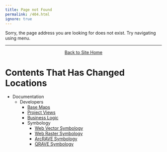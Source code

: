 ```yaml
---
title: Page not Found
permalink: /404.html
ignore: true
---
```


Sorry, the page address you are looking for does not exist. Try navigating using menu. 

------
<div align="center">
	<a class="hollow button" href="{{ site.baseurl }}/"><i class="fa fa-arrow-circle-left" aria-hidden="true"></i> Back to Site Home</a>


</div>

# Contents That Has Changed Locations

* Documentation
    * Developers
        * [Base Maps]({{site.baseurl}}/Technical_Reference/base-maps.html)
        * [Project Views]({{site.baseurl}}/Technical_Reference/views.html)
        * [Business Logic]({{site.baseurl}}/Technical_Reference/business-logic.html)
        * Symbology
            * [Web Vector Symbology]({{site.baseurl}}/Technical_Reference/Symbology/webrave_symbology.html)
            * [Web Raster Symbology]({{site.baseurl}}/Technical_Reference/Symbology/webrave_rasterramp.html)
            * [ArcRAVE Symbology]({{site.baseurl}}/Technical_Reference/Symbology/arcrave_symbology.html)
            * [QRAVE Symbology]({{site.baseurl}}/Technical_Reference/Symbology/qrave_symbology.html)
